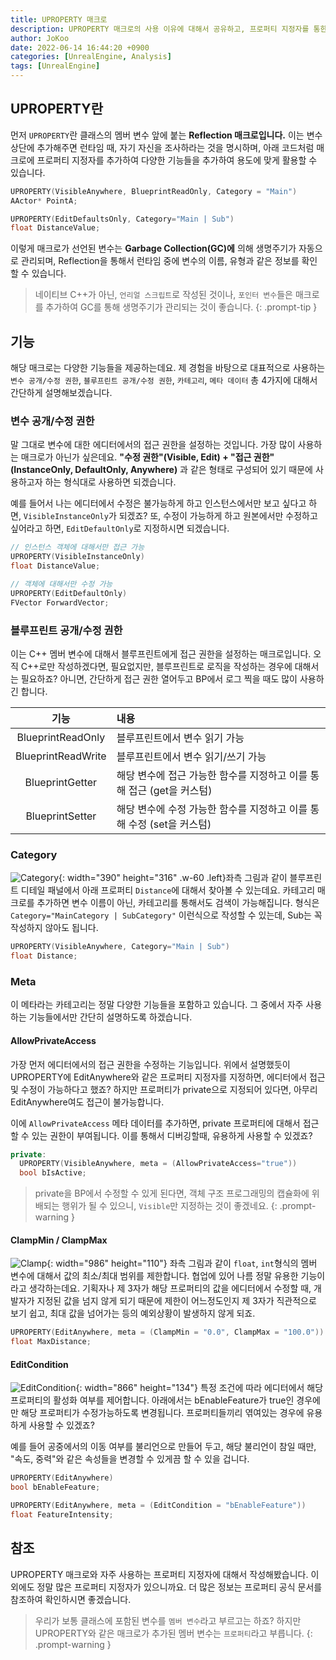 ```yaml
---
title: UPROPERTY 매크로
description: UPROPERTY 매크로의 사용 이유에 대해서 공유하고, 프로퍼티 지정자를 통한 기능들에 대해서 살펴봅니다.
author: JoKoo
date: 2022-06-14 16:44:20 +0900
categories: [UnrealEngine, Analysis]
tags: [UnrealEngine]
---
```


## UPROPERTY란

먼저 `UPROPERTY`란 클래스의 멤버 변수 앞에 붙는 __Reflection 매크로입니다.__ 이는 변수 상단에 추가해주면 런타임 때, 자기 자신을 조사하라는 것을 명시하며, 아래 코드처럼 매크로에 프로퍼티 지정자를 추가하여 다양한 기능들을 추가하여 용도에 맞게 활용할 수 있습니다.

```cpp
UPROPERTY(VisibleAnywhere, BlueprintReadOnly, Category = "Main")
AActor* PointA;

UPROPERTY(EditDefaultsOnly, Category="Main | Sub")
float DistanceValue;
```

이렇게 매크로가 선언된 변수는 __Garbage Collection(GC)에__ 의해 생명주기가 자동으로 관리되며, Reflection을 통해서 런타임 중에 변수의 이름, 유형과 같은 정보를 확인할 수 있습니다. 

> 네이티브 C++가 아닌, `언리얼 스크립트`로 작성된 것이나, `포인터 변수`들은 매크로를 추가하여 GC를 통해 생명주기가 관리되는 것이 좋습니다.
{: .prompt-tip }

## 기능

해당 매크로는 다양한 기능들을 제공하는데요. 제 경험을 바탕으로 대표적으로 사용하는 `변수 공개/수정 권한`, `블루프린트 공개/수정 권한`, `카테고리`, `메타 데이터` 총 4가지에 대해서 간단하게 설명해보겠습니다.

### 변수 공개/수정 권한
 
말 그대로 변수에 대한 에디터에서의 접근 권한을 설정하는 것입니다. 가장 많이 사용하는 매크로가 아닌가 싶은데요. __"수정 권한"(Visible, Edit) + "접근 권한"(InstanceOnly, DefaultOnly, Anywhere)__ 과 같은 형태로 구성되어 있기 때문에 사용하고자 하는 형식대로 사용하면 되겠습니다. 

예를 들어서 나는 에디터에서 수정은 불가능하게 하고 인스턴스에서만 보고 싶다고 하면, `VisibleInstanceOnly`가 되겠죠? 또, 수정이 가능하게 하고 원본에서만 수정하고 싶어라고 하면, `EditDefaultOnly`로 지정하시면 되겠습니다.

```cpp
// 인스턴스 객체에 대해서만 접근 가능
UPROPERTY(VisibleInstanceOnly)
float DistanceValue;

// 객체에 대해서만 수정 가능
UPROPERTY(EditDefaultOnly)
FVector ForwardVector;
```

### 블루프린트 공개/수정 권한
  
이는 C++ 멤버 변수에 대해서 블루프린트에게 접근 권한을 설정하는 매크로입니다. 오직 C++로만 작성하겠다면, 필요없지만, 블루프린트로 로직을 작성하는 경우에 대해서는 필요하죠? 아니면, 간단하게 접근 권한 열어두고 BP에서 로그 찍을 때도 많이 사용하긴 합니다.

|기능|내용|
|:--:|:--|
|BlueprintReadOnly|블루프린트에서 변수 읽기 가능|
|BlueprintReadWrite|블루프린트에서 변수 읽기/쓰기 가능|
|BlueprintGetter|해당 변수에 접근 가능한 함수를 지정하고 이를 통해 접근 (get을 커스텀)|
|BlueprintSetter|해당 변수에 수정 가능한 함수를 지정하고 이를 통해 수정 (set을 커스텀)|

### Category

![Category](https://wrongbaud.github.io/assets/img/post/UPROPERTY_Macro/Category.png){: width="390" height="316" .w-60 .left}좌측 그림과 같이 블루프린트 디테일 패널에서 아래 프로퍼티 `Distance`에 대해서 찾아볼 수 있는데요. 카테고리 매크로를 추가하면 변수 이름이 아닌, 카테고리를 통해서도 검색이 가능해집니다. 형식은 `Category="MainCategory | SubCategory"` 이런식으로 작성할 수 있는데, Sub는 꼭 작성하지 않아도 됩니다. 

```cpp
UPROPERTY(VisibleAnywhere, Category="Main | Sub")
float Distance;	
```

### Meta  
  
이 메타라는 카테고리는 정말 다양한 기능들을 포함하고 있습니다. 그 중에서 자주 사용하는 기능들에서만 간단히 설명하도록 하겠습니다.

#### AllowPrivateAccess

가장 먼저 에디터에서의 접근 권한을 수정하는 기능입니다. 위에서 설명했듯이 UPROPERTY에 EditAnywhere와 같은 프로퍼티 지정자를 지정하면, 에디터에서 접근 및 수정이 가능하다고 했죠? 하지만 프로퍼티가 private으로 지정되어 있다면, 아무리 EditAnywhere여도 접근이 불가능합니다.
  
이에 `AllowPrivateAccess` 메타 데이터를 추가하면, private 프로퍼티에 대해서 접근할 수 있는 권한이 부여됩니다. 이를 통해서 디버깅할때, 유용하게 사용할 수 있겠죠?
  
```cpp
private:
  UPROPERTY(VisibleAnywhere, meta = (AllowPrivateAccess="true"))
  bool bIsActive;
```

> private을 BP에서 수정할 수 있게 된다면, 객체 구조 프로그래밍의 캡슐화에 위배되는 행위가 될 수 있으니, `Visible`만 지정하는 것이 좋겠네요.
{: .prompt-warning }

#### ClampMin / ClampMax

![Clamp](https://wrongbaud.github.io/assets/img/post/UPROPERTY_Macro/Clamp.png){: width="986" height="110"} 좌측 그림과 같이 `float`, `int`형식의 멤버 변수에 대해서 값의 최소/최대 범위를 제한합니다. 협업에 있어 나름 정말 유용한 기능이라고 생각하는데요. 기획자나 제 3자가 해당 프로퍼티의 값을 에디터에서 수정할 때, 개발자가 지정된 값을 넘지 않게 되기 때문에 제한이 어느정도인지 제 3자가 직관적으로 보기 쉽고, 최대 값을 넘어가는 등의 예외상황이 발생하지 않게 되죠.
  
```cpp
UPROPERTY(EditAnywhere, meta = (ClampMin = "0.0", ClampMax = "100.0"))
float MaxDistance;
```

#### EditCondition

![EditCondition](https://wrongbaud.github.io/assets/img/post/UPROPERTY_Macro/EditCondition.png){: width="866" height="134"} 특정 조건에 따라 에디터에서 해당 프로퍼티의 활성화 여부를 제어합니다. 아래에서는 bEnableFeature가 true인 경우에만 해당 프로퍼티가 수정가능하도록 변경됩니다. 프로퍼티들끼리 엮여있는 경우에 유용하게 사용할 수 있겠죠? 
  
예를 들어 공중에서의 이동 여부를 불리언으로 만들어 두고, 해당 불리언이 참일 때만, "속도, 중력"와 같은 속성들을 변경할 수 있게끔 할 수 있을 겁니다.

```cpp
UPROPERTY(EditAnywhere)
bool bEnableFeature;

UPROPERTY(EditAnywhere, meta = (EditCondition = "bEnableFeature"))
float FeatureIntensity;
```

## 참조

UPROPERTY 매크로와 자주 사용하는 프로퍼티 지정자에 대해서 작성해봤습니다. 이 외에도 정말 많은 프로퍼티 지정자가 있으니까요. 더 많은 정보는 프로퍼티 공식 문서를 참조하여 확인하시면 좋겠습니다.


> 우리가 보통 클래스에 포함된 변수를 `멤버 변수`라고 부르고는 하죠? 하지만 UPROPERTY와 같은 매크로가 추가된 멤버 변수는 `프로퍼티`라고 부릅니다.
{: .prompt-warning }